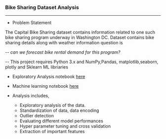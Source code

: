 ### Bike Sharing Dataset Analysis
--------------------------------------------------------------
- Problem Statement

The Capital Bike Sharing dataset contains information related to one such bike sharing program underway in Washington DC. Dataset contains bike sharing details along with weather information question is

-- *can we forecast bike rental demand for this program?*


-- This project requires Python 3.x and NumPy,Pandas, matplotlib,seaborn, plotly
and Sklearn ML libriaries

- Exploratory Analysis notebook [here](https://nbviewer.jupyter.org/github/leinada/Business/blob/master/bikeSharingML/bikeSharing_EDA.html )
- Machine learning  notebook [here](https://nbviewer.jupyter.org/github/leinada/Business/blob/master/bikeSharingML/bikeSharing_ML.html)

- Analysis includes,

  * Exploratory analysis of the data.
  * Standardization of data, data encoding
  * Outlier detection
  * Evaluating different model performances   
  * Hyper parameter tuning and cross validation
  * Extraction  of important features

